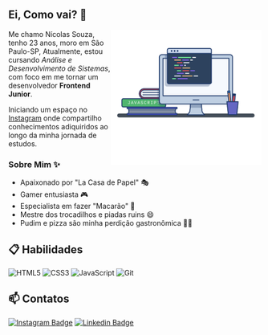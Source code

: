 ## Ei, Como vai? 👋

<img align="right" src="image.png" width="300"/> 

Me chamo Nícolas Souza, tenho 23 anos, moro em São Paulo-SP, Atualmente, estou cursando *Análise e Desenvolvimento de Sistemas*, com foco em me tornar um desenvolvedor **Frontend Junior**.

Iniciando um espaço no [Instagram](https://www.instagram.com/nicksouzadev/) onde compartilho conhecimentos adiquiridos ao longo da minha jornada de estudos.

### Sobre Mim ✨

- Apaixonado por "La Casa de Papel" 🎭
- Gamer entusiasta 🎮
- Especialista em fazer "Macarão" 🌿
- Mestre dos trocadilhos e piadas ruins 😄
- Pudim e pizza são minha perdição gastronômica 🍮🍕

## 📋 Habilidades

![HTML5](https://img.shields.io/badge/html5-%23E34F26.svg?style=for-the-badge&logo=html5&logoColor=white)
![CSS3](https://img.shields.io/badge/css3-%231572B6.svg?style=for-the-badge&logo=css3&logoColor=white)
![JavaScript](https://img.shields.io/badge/javascript-%23323330.svg?style=for-the-badge&logo=javascript&logoColor=%23F7DF1E)
![Git](https://img.shields.io/badge/git-%23F05033.svg?style=for-the-badge&logo=git&logoColor=white)

## 📫 Contatos

[![Instagram Badge](https://img.shields.io/badge/@nicksouzadev-2D425E?style=flat&labelColor=2D425E&logo=instagram&logoColor=white&link=https://instagram.com/nicksouzadev)](https://instagram.com/nicksouzadev)
[![Linkedin Badge](https://img.shields.io/badge/Nícolas%20Souza-2D425E?style=flat&logo=Linkedin&logoColor=white&link=https://www.linkedin.com/in/nícolas-souza-6082542a7/)](https://www.linkedin.com/in/nícolas-souza-6082542a7/) 
